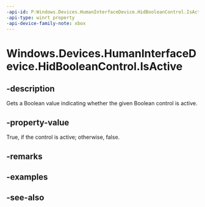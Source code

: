 ```yaml
---
-api-id: P:Windows.Devices.HumanInterfaceDevice.HidBooleanControl.IsActive
-api-type: winrt property
-api-device-family-note: xbox
---
```


<!-- Property syntax
public bool IsActive { get;  set; }
-->

# Windows.Devices.HumanInterfaceDevice.HidBooleanControl.IsActive

## -description

Gets a Boolean value indicating whether the given Boolean control is active.

## -property-value

True, if the control is active; otherwise, false.

## -remarks

## -examples

## -see-also
